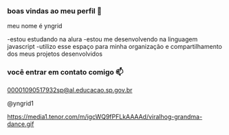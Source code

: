 ### boas vindas ao meu perfil 💙

meu nome é yngrid

-estou estudando na alura
-estou me desenvolvendo na linguagem javascript
-utilizo esse espaço para minha organização e compartilhamento dos meus projetos desenvolvidos

### você entrar em contato comigo 📫

00001090517932sp@al.educacao.sp.gov.br

@yngrid1


https://media1.tenor.com/m/igcWQ9fPFLkAAAAd/viralhog-grandma-dance.gif
